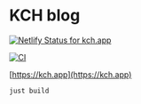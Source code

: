 # KCH blog

[![Netlify Status for kch.app
    ](https://api.netlify.com/api/v1/badges/caeceafb-f85e-46f2-a094-2cbe9601fcf3/deploy-status)
](https://app.netlify.com/sites/kch-blog/deploys)

[![CI
    ](https://github.com/saramic/kch-blog/actions/workflows/ci.yml/badge.svg)
](https://github.com/saramic/kch-blog/actions/workflows/ci.yml)

[https://kch.app](https://kch.app)

```sh
just build
```
